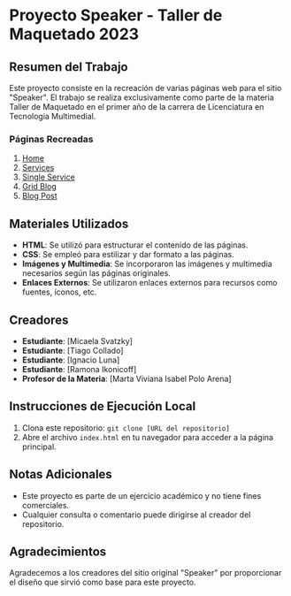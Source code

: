 # Proyecto Speaker - Taller de Maquetado 2023

## Resumen del Trabajo
Este proyecto consiste en la recreación de varias páginas web para el sitio "Speaker". El trabajo se realiza exclusivamente como parte de la materia Taller de Maquetado en el primer año de la carrera de Licenciatura en Tecnologia Multimedial.

### Páginas Recreadas
1. [Home](https://livedemo00.template-help.com/wt_prod-25861/#home)
2. [Services](https://livedemo00.template-help.com/wt_prod-25861/services.html)
3. [Single Service](https://livedemo00.template-help.com/wt_prod-25861/single-service.html)
4. [Grid Blog](https://livedemo00.template-help.com/wt_prod-25861/grid-blog.html)
5. [Blog Post](https://livedemo00.template-help.com/wt_prod-25861/blog-post.html)

## Materiales Utilizados
- **HTML**: Se utilizó para estructurar el contenido de las páginas.
- **CSS**: Se empleó para estilizar y dar formato a las páginas.
- **Imágenes y Multimedia**: Se incorporaron las imágenes y multimedia necesarios según las páginas originales.
- **Enlaces Externos**: Se utilizaron enlaces externos para recursos como fuentes, íconos, etc.

## Creadores
- **Estudiante**: [Micaela Svatzky]
- **Estudiante**: [Tiago Collado]
- **Estudiante**: [Ignacio Luna]
- **Estudiante**: [Ramona Ikonicoff]
- **Profesor de la Materia**: [Marta Viviana Isabel Polo Arena]

## Instrucciones de Ejecución Local
1. Clona este repositorio: `git clone [URL del repositorio]`
2. Abre el archivo `index.html` en tu navegador para acceder a la página principal.

## Notas Adicionales
- Este proyecto es parte de un ejercicio académico y no tiene fines comerciales.
- Cualquier consulta o comentario puede dirigirse al creador del repositorio.

## Agradecimientos
Agradecemos a los creadores del sitio original "Speaker" por proporcionar el diseño que sirvió como base para este proyecto.
